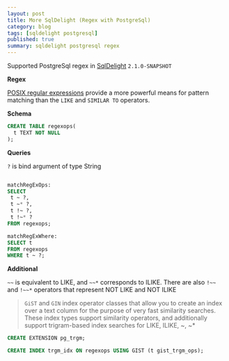 ```yaml
---
layout: post
title: More SqlDelight (Regex with PostgreSql)
category: blog
tags: [sqldelight postgresql] 
published: true
summary: sqldelight postgresql regex
---
```


Supported PostgreSql regex in [SqlDelight](https://cashapp.github.io/sqldelight/2.0.2/) `2.1.0-SNAPSHOT`

**Regex**

[POSIX regular expressions](https://www.postgresql.org/docs/current/functions-matching.html#FUNCTIONS-POSIX-REGEXP)
 provide a more powerful means for pattern matching than the `LIKE` and `SIMILAR TO` operators.

**Schema**

```sql
CREATE TABLE regexops(
  t TEXT NOT NULL
);
```

**Queries**

`?` is bind argument of type String

```sql

matchRegExOps:
SELECT 
 t ~ ?,
 t ~* ?, 
 t !~ ?,
 t !~* ?
FROM regexops;

matchRegExWhere:
SELECT t
FROM regexops
WHERE t ~ ?;
```

**Additional**

`~~` is equivalent to LIKE, and `~~*` corresponds to ILIKE. There are also `!~~` and `!~~*`
operators that represent NOT LIKE and NOT ILIKE

>`GiST` and `GIN` index operator classes that allow you to create an index over a text column for the purpose of very fast similarity searches. These index types support similarity operators, and additionally support trigram-based index searches for LIKE, ILIKE, ~, ~*

```sql
CREATE EXTENSION pg_trgm;

CREATE INDEX trgm_idx ON regexops USING GIST (t gist_trgm_ops);
```
